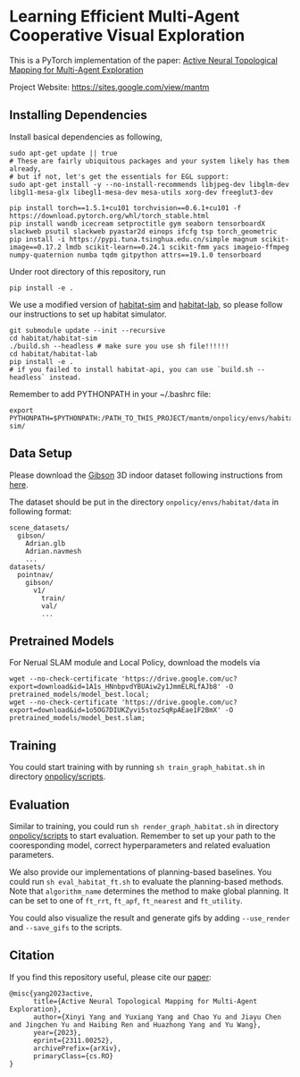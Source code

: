 # Learning Efficient Multi-Agent Cooperative Visual Exploration

This is a PyTorch implementation of the paper: [Active Neural Topological Mapping for Multi-Agent Exploration](https://arxiv.org/abs/2311.00252) 

Project Website: https://sites.google.com/view/mantm
<!-- 
<img src='./files/2agent_global.gif' width=800> -->

<!-- ## Overview

Multi-Agent Active Neural SLAM (MAANS) consists of 6 components:
- Neural SLAM module
- Map Refiner
- Multi-agnet Spatial Planner
- Map Merger
- Local Planner
- Local Policy

As shown in following figure, the Neural SLAM module processes RGB input image and sensor readings and produces map prediction as well as agent's pose estimation. The Map Refiner does transformations on predicted maps to align representation. The Multi-agnet Spatial Planner outputs a long-term goal. Then, based on a merged gloal map produced by the Map Merger, the Local Planner plans a path to the long-term goal and generates a short-term sub-goal. Finally the Local Policy outputs a navigational action to reach the short-term sub-goal.

![overview](./files/overview.png) -->

## Installing Dependencies

Install basical dependencies as following,

```
sudo apt-get update || true
# These are fairly ubiquitous packages and your system likely has them already,
# but if not, let's get the essentials for EGL support:
sudo apt-get install -y --no-install-recommends libjpeg-dev libglm-dev libgl1-mesa-glx libegl1-mesa-dev mesa-utils xorg-dev freeglut3-dev
```

```
pip install torch==1.5.1+cu101 torchvision==0.6.1+cu101 -f https://download.pytorch.org/whl/torch_stable.html
pip install wandb icecream setproctitle gym seaborn tensorboardX slackweb psutil slackweb pyastar2d einops ifcfg tsp torch_geometric
pip install -i https://pypi.tuna.tsinghua.edu.cn/simple magnum scikit-image==0.17.2 lmdb scikit-learn==0.24.1 scikit-fmm yacs imageio-ffmpeg numpy-quaternion numba tqdm gitpython attrs==19.1.0 tensorboard
```

Under root directory of this repository, run

```
pip install -e .
```

We use a modified version of [habitat-sim](https://github.com/facebookresearch/habitat-sim) and [habitat-lab](https://github.com/facebookresearch/habitat-lab), so please follow our instructions to set up habitat simulator.

```
git submodule update --init --recursive
cd habitat/habitat-sim
./build.sh --headless # make sure you use sh file!!!!!!
cd habitat/habitat-lab
pip install -e .
# if you failed to install habitat-api, you can use `build.sh --headless` instead.
```

Remember to add PYTHONPATH in your ~/.bashrc file:
```
export PYTHONPATH=$PYTHONPATH:/PATH_TO_THIS_PROJECT/mantm/onpolicy/envs/habitat/habitat-sim/
```

## Data Setup

Please download the [Gibson](http://gibsonenv.stanford.edu/database/) 3D indoor dataset following instructions from [here](https://github.com/facebookresearch/habitat-api#data).

The dataset should be put in the directory `onpolicy/envs/habitat/data` in following format:

```
scene_datasets/
  gibson/
    Adrian.glb
    Adrian.navmesh
    ...
datasets/
  pointnav/
    gibson/
      v1/
        train/
        val/
        ...
```

## Pretrained Models

For Nerual SLAM module and Local Policy, download the models via
```
wget --no-check-certificate 'https://drive.google.com/uc?export=download&id=1A1s_HNnbpvdYBUAiw2y1JmmELRLfAJb8' -O pretrained_models/model_best.local;
wget --no-check-certificate 'https://drive.google.com/uc?export=download&id=1o5OG7DIUKZyvi5stozSqRpAEae1F2BmX' -O pretrained_models/model_best.slam;
```

## Training

You could start training with by running `sh train_graph_habitat.sh` in directory [onpolicy/scripts](onpolicy/scripts). 

## Evaluation

Similar to training, you could run `sh render_graph_habitat.sh` in directory [onpolicy/scripts](onpolicy/scripts) to start evaluation. Remember to set up your path to the cooresponding model, correct hyperparameters and related evaluation parameters. 

We also provide our implementations of planning-based baselines. You could run `sh eval_habitat_ft.sh` to evaluate the planning-based methods. Note that `algorithm_name` determines the method to make global planning. It can be set to one of `ft_rrt`, `ft_apf`, `ft_nearest` and `ft_utility`.

You could also visualize the result and generate gifs by adding `--use_render` and `--save_gifs` to the scripts.

## Citation
If you find this repository useful, please cite our [paper](https://arxiv.org/abs/2311.00252):
```
@misc{yang2023active,
      title={Active Neural Topological Mapping for Multi-Agent Exploration}, 
      author={Xinyi Yang and Yuxiang Yang and Chao Yu and Jiayu Chen and Jingchen Yu and Haibing Ren and Huazhong Yang and Yu Wang},
      year={2023},
      eprint={2311.00252},
      archivePrefix={arXiv},
      primaryClass={cs.RO}
}
```


